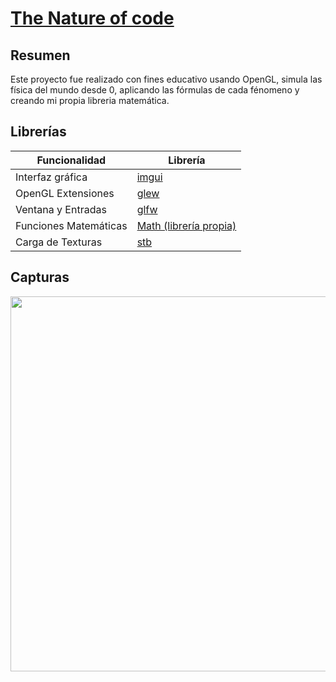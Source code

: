 # [The Nature of code](https://github.com/dev3097/the-nature-of-code)

## Resumen
Este proyecto fue realizado con fines educativo usando OpenGL, simula las física del mundo desde 0, aplicando las fórmulas de cada fénomeno y creando mi propia libreria matemática.

## Librerías

Funcionalidad           | Librería
----------------------- | ------------------------------------------
Interfaz gráfica        | [imgui](https://github.com/ocornut/imgui)
OpenGL Extensiones      | [glew](https://github.com/nigels-com/glew)
Ventana y Entradas      | [glfw](https://github.com/glfw/glfw)
Funciones Matemáticas   | [Math (librería propia)](https://github.com/dev3097/the-nature-of-code/tree/main/Math)
Carga de Texturas       | [stb](https://github.com/nothings/stb)

## Capturas
 <img src="https://github.com/dev3097/the-nature-of-code/blob/main/screenshot/fluid.jpg" width="600px">
